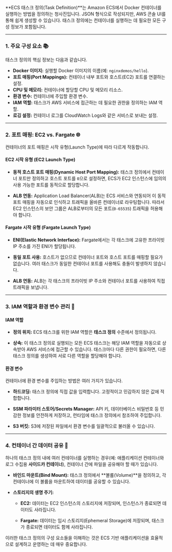 
**ECS 태스크 정의(Task Definition)**는 Amazon ECS에서 Docker 컨테이너를 실행하는 방법을 정의하는 청사진입니다. JSON 형식으로 작성되지만, AWS 콘솔 UI를 통해 쉽게 생성할 수 있습니다. 태스크 정의에는 컨테이너를 실행하는 데 필요한 모든 구성 정보가 포함됩니다.

---

### 1. 주요 구성 요소 📚

태스크 정의의 핵심 정보는 다음과 같습니다.

- **Docker 이미지:** 실행할 Docker 이미지의 이름(예: `nginxdemos/hello`).
- **포트 매핑(Port Mappings):** 컨테이너 내부 포트와 호스트(EC2) 포트를 연결하는 설정.
- **CPU 및 메모리:** 컨테이너에 할당할 CPU 및 메모리 리소스.
- **환경 변수:** 컨테이너에 주입할 환경 변수.
- **IAM 역할:** 태스크가 AWS 서비스에 접근하는 데 필요한 권한을 정의하는 IAM 역할.
- **로깅 설정:** 컨테이너 로그를 CloudWatch Logs와 같은 서비스로 보내는 설정.

---

### 2. 포트 매핑: EC2 vs. Fargate 🌐

컨테이너의 포트 매핑은 시작 유형(Launch Type)에 따라 다르게 작동합니다.

#### EC2 시작 유형 (EC2 Launch Type)

- **동적 호스트 포트 매핑(Dynamic Host Port Mapping):** 태스크 정의에서 컨테이너 포트만 정의하고 호스트 포트를 `0`으로 설정하면, ECS가 EC2 인스턴스에 임의의 사용 가능한 포트를 동적으로 할당합니다.

- **ALB 연동:** Application Load Balancer(ALB)는 ECS 서비스와 연동되어 이 동적 포트 매핑을 자동으로 인식하고 트래픽을 올바른 컨테이너로 라우팅합니다. 따라서 EC2 인스턴스의 보안 그룹은 ALB로부터의 모든 포트(`0-65535`) 트래픽을 허용해야 합니다.

#### Fargate 시작 유형 (Fargate Launch Type)

- **ENI(Elastic Network Interface):** Fargate에서는 각 태스크에 고유한 프라이빗 IP 주소를 가진 ENI가 할당됩니다.

- **동일 포트 사용:** 호스트가 없으므로 컨테이너 포트와 호스트 포트를 매핑할 필요가 없습니다. 여러 태스크가 동일한 컨테이너 포트를 사용해도 충돌이 발생하지 않습니다.

- **ALB 연동:** ALB는 각 태스크의 프라이빗 IP 주소와 컨테이너 포트를 사용하여 직접 트래픽을 보냅니다.


---

### 3. IAM 역할과 환경 변수 관리 🔑

#### IAM 역할

- **정의 위치:** ECS 태스크를 위한 IAM 역할은 **태스크 정의** 수준에서 정의됩니다.

- **상속:** 이 태스크 정의로 실행되는 모든 ECS 태스크는 해당 IAM 역할을 자동으로 상속받아 AWS 서비스에 접근할 수 있습니다. 태스크마다 다른 권한이 필요하면, 다른 태스크 정의를 생성하여 서로 다른 역할을 할당해야 합니다.


#### 환경 변수

컨테이너에 환경 변수를 주입하는 방법은 여러 가지가 있습니다.

- **하드코딩:** 태스크 정의에 직접 값을 입력합니다. 고정적이고 민감하지 않은 값에 적합합니다.

- **SSM 파라미터 스토어/Secrets Manager:** API 키, 데이터베이스 비밀번호 등 민감한 정보를 안전하게 저장하고, 런타임에 태스크 정의에서 참조하여 주입합니다.

- **S3 버킷:** S3에 저장된 파일에서 환경 변수를 일괄적으로 불러올 수 있습니다.

---

### 4. 컨테이너 간 데이터 공유 💾

하나의 태스크 정의 내에 여러 컨테이너를 실행하는 경우(예: 애플리케이션 컨테이너와 로그 수집용 **사이드카 컨테이너**), 컨테이너 간에 파일을 공유해야 할 때가 있습니다.

- **바인드 마운트(Bind Mount):** 태스크 정의에서 **볼륨(Volume)**을 정의하고, 각 컨테이너에 이 볼륨을 마운트하여 데이터를 공유할 수 있습니다.

- **스토리지의 생명 주기:**
    - **EC2:** 데이터는 EC2 인스턴스의 스토리지에 저장되며, 인스턴스가 종료되면 데이터도 사라집니다.

    - **Fargate:** 데이터는 임시 스토리지(Ephemeral Storage)에 저장되며, 태스크가 종료되면 데이터도 함께 사라집니다.

이러한 태스크 정의의 구성 요소들을 이해하는 것은 ECS 기반 애플리케이션을 효율적으로 설계하고 운영하는 데 매우 중요합니다.